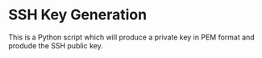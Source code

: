 # SSH Key Generation

This is a Python script which will produce a private key in PEM format and produde the SSH public key.